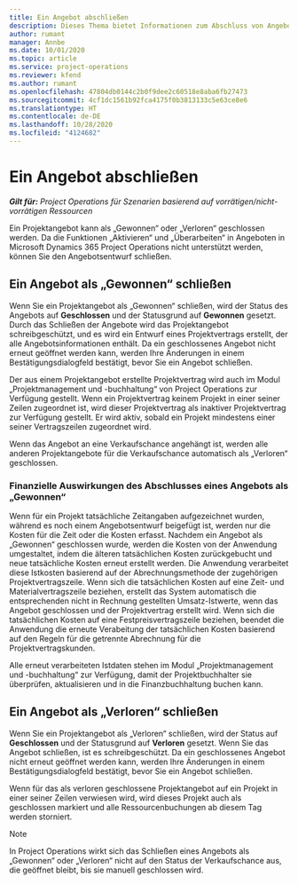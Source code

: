 ```yaml
---
title: Ein Angebot abschließen
description: Dieses Thema bietet Informationen zum Abschluss von Angeboten in Project Operations.
author: rumant
manager: Annbe
ms.date: 10/01/2020
ms.topic: article
ms.service: project-operations
ms.reviewer: kfend
ms.author: rumant
ms.openlocfilehash: 47804db0144c2b0f9dee2c60518e8aba6fb27473
ms.sourcegitcommit: 4cf1dc1561b92fca4175f0b3813133c5e63ce8e6
ms.translationtype: HT
ms.contentlocale: de-DE
ms.lasthandoff: 10/28/2020
ms.locfileid: "4124682"
---
```

# <a name="close-a-quote"></a>Ein Angebot abschließen

_**Gilt für:** Project Operations für Szenarien basierend auf vorrätigen/nicht-vorrätigen Ressourcen_

Ein Projektangebot kann als „Gewonnen“ oder „Verloren“ geschlossen werden. Da die Funktionen „Aktivieren“ und „Überarbeiten“ in Angeboten in Microsoft Dynamics 365 Project Operations nicht unterstützt werden, können Sie den Angebotsentwurf schließen.

## <a name="close-a-quote-as-won"></a>Ein Angebot als „Gewonnen“ schließen

Wenn Sie ein Projektangebot als „Gewonnen“ schließen, wird der Status des Angebots auf **Geschlossen** und der Statusgrund auf **Gewonnen** gesetzt. Durch das Schließen der Angebote wird das Projektangebot schreibgeschützt, und es wird ein Entwurf eines Projektvertrags erstellt, der alle Angebotsinformationen enthält. Da ein geschlossenes Angebot nicht erneut geöffnet werden kann, werden Ihre Änderungen in einem Bestätigungsdialogfeld bestätigt, bevor Sie ein Angebot schließen.

Der aus einem Projektangebot erstellte Projektvertrag wird auch im Modul „Projektmanagement und -buchhaltung“ von Project Operations zur Verfügung gestellt. Wenn ein Projektvertrag keinem Projekt in einer seiner Zeilen zugeordnet ist, wird dieser Projektvertrag als inaktiver Projektvertrag zur Verfügung gestellt. Er wird aktiv, sobald ein Projekt mindestens einer seiner Vertragszeilen zugeordnet wird.

Wenn das Angebot an eine Verkaufschance angehängt ist, werden alle anderen Projektangebote für die Verkaufschance automatisch als „Verloren“ geschlossen.

### <a name="financial-impact-of-closing-a-quote-as-won"></a>Finanzielle Auswirkungen des Abschlusses eines Angebots als „Gewonnen“

Wenn für ein Projekt tatsächliche Zeitangaben aufgezeichnet wurden, während es noch einem Angebotsentwurf beigefügt ist, werden nur die Kosten für die Zeit oder die Kosten erfasst. Nachdem ein Angebot als „Gewonnen“ geschlossen wurde, werden die Kosten von der Anwendung umgestaltet, indem die älteren tatsächlichen Kosten zurückgebucht und neue tatsächliche Kosten erneut erstellt werden. Die Anwendung verarbeitet diese Istkosten basierend auf der Abrechnungsmethode der zugehörigen Projektvertragszeile. Wenn sich die tatsächlichen Kosten auf eine Zeit- und Materialvertragszeile beziehen, erstellt das System automatisch die entsprechenden nicht in Rechnung gestellten Umsatz-Istwerte, wenn das Angebot geschlossen und der Projektvertrag erstellt wird. Wenn sich die tatsächlichen Kosten auf eine Festpreisvertragszeile beziehen, beendet die Anwendung die erneute Verabeitung der tatsächlichen Kosten basierend auf den Regeln für die getrennte Abrechnung für die Projektvertragskunden.

Alle erneut verarbeiteten Istdaten stehen im Modul „Projektmanagement und -buchhaltung“ zur Verfügung, damit der Projektbuchhalter sie überprüfen, aktualisieren und in die Finanzbuchhaltung buchen kann. 

## <a name="close-a-quote-as-lost"></a>Ein Angebot als „Verloren“ schließen

Wenn Sie ein Projektangebot als „Verloren“ schließen, wird der Status auf **Geschlossen** und der Statusgrund auf **Verloren** gesetzt. Wenn Sie das Angebot schließen, ist es schreibgeschützt. Da ein geschlossenes Angebot nicht erneut geöffnet werden kann, werden Ihre Änderungen in einem Bestätigungsdialogfeld bestätigt, bevor Sie ein Angebot schließen.

Wenn für das als verloren geschlossene Projektangebot auf ein Projekt in einer seiner Zeilen verwiesen wird, wird dieses Projekt auch als geschlossen markiert und alle Ressourcenbuchungen ab diesem Tag werden storniert.

> [!NOTE]
> In Project Operations wirkt sich das Schließen eines Angebots als „Gewonnen“ oder „Verloren“ nicht auf den Status der Verkaufschance aus, die geöffnet bleibt, bis sie manuell geschlossen wird.
